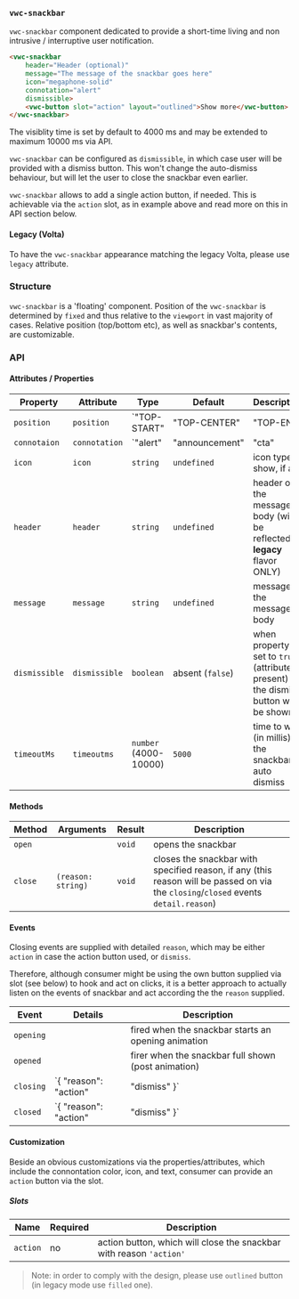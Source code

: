 ### `vwc-snackbar`

`vwc-snackbar` component dedicated to provide a short-time living and non intrusive / interruptive user notification.

```html
<vwc-snackbar
	header="Header (optional)"
	message="The message of the snackbar goes here"
	icon="megaphone-solid"
	connotation="alert"
	dismissible>
	<vwc-button slot="action" layout="outlined">Show more</vwc-button>
</vwc-snackbar>
```

The visiblity time is set by default to 4000 ms and may be extended to maximum 10000 ms via API.

`vwc-snackbar` can be configured as `dismissible`, in which case user will be provided with a dismiss button.
This won't change the auto-dismiss behaviour, but will let the user to close the snackbar even earlier.

`vwc-snackbar` allows to add a single action button, if needed.
This is achievable via the `action` slot, as in example above and read more on this in API section below.

#### Legacy (Volta)

To have the `vwc-snackbar` appearance matching the legacy Volta, please use `legacy` attribute.

### Structure

`vwc-snackbar` is a 'floating' component.
Position of the `vwc-snackbar` is determined by `fixed` and thus relative to the `viewport` in vast majority of cases. Relative position (top/bottom etc), as well as snackbar's contents, are customizable.

### API

#### Attributes / Properties

| Property        | Attribute        | Type     | Default | Description |
|-----------------|------------------|----------|---------|-------------|
| `position`      | `position`       | `"TOP-START" | "TOP-CENTER" | "TOP-END" | "BOTTOM-START" | "BOTTOM-CENTER" | "BOTTOM-END" ` | `"BOTTOM-CENTER"` | defines the position of the snackbar |
| `connotaion`    | `connotation`    | `"alert" | "announcement" | "cta" | "info" | "success" | "warning"` | `"announcement"` |  | connotation color will be reflected in icon color, if present |
| `icon`          | `icon`           | `string`  | `undefined` | icon type to show, if any |
| `header`        | `header`         | `string`  | `undefined` | header of the message body (will be reflected in __legacy__ flavor ONLY) |
| `message`       | `message`        | `string`  | `undefined` | message of the message body |
| `dismissible`   | `dismissible`    | `boolean` | absent (`false`) | when property set to `true` (attribute present) the dismiss button will be shown |
| `timeoutMs`     | `timeoutms`      | `number` (4000-10000) | `5000`      | time to wait (in millis) till the snackbar auto dismiss |

#### Methods

| Method  | Arguments          | Result | Description |
|---------|--------------------|--------|-------------|
| `open`  |                    | `void` | opens the snackbar |
| `close` | `(reason: string)` | `void` | closes the snackbar with specified reason, if any (this reason will be passed on via the `closing`/`closed` events `detail.reason`) |

#### Events

Closing events are supplied with detailed `reason`, which may be either `action` in case the action button used, or `dismiss`.

Therefore, although consumer might be using the own button supplied via slot (see below) to hook and act on clicks, it is a better approach to actually listen on the events of snackbar and act according the the `reason` supplied.

| Event     | Details | Description |
|-----------|---------|-------------|
| `opening` |         | fired when the snackbar starts an opening animation
| `opened`  |         | firer when the snackbar full shown (post animation)
| `closing` | `{ "reason": "action" | "dismiss" }` | fired when the snackbar starts closing animation
| `closed`  | `{ "reason": "action" | "dismiss" }` | fired when the snackbar fully closed

#### Customization

Beside an obvious customizations via the properties/attributes, which include the connontation color, icon, and text, consumer can provide an `action` button via the slot.

##### Slots

| Name      | Required | Description |
|-----------|----------|-------------|
| `action`  | no       | action button, which will close the snackbar with reason `'action'`

> Note: in order to comply with the design, please use `outlined` button (in legacy mode use `filled` one).